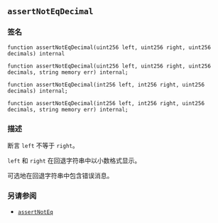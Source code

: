 ## `assertNotEqDecimal`

### 签名

```solidity
function assertNotEqDecimal(uint256 left, uint256 right, uint256 decimals) internal
```

```solidity
function assertNotEqDecimal(uint256 left, uint256 right, uint256 decimals, string memory err) internal;
```

```solidity
function assertNotEqDecimal(int256 left, int256 right, uint256 decimals) internal;
```

```solidity
function assertNotEqDecimal(int256 left, int256 right, uint256 decimals, string memory err) internal;
```

### 描述

断言 `left` 不等于 `right`。

`left` 和 `right` 在回退字符串中以小数格式显示。

可选地在回退字符串中包含错误消息。

### 另请参阅

- [`assertNotEq`](./assertNotEq.md)